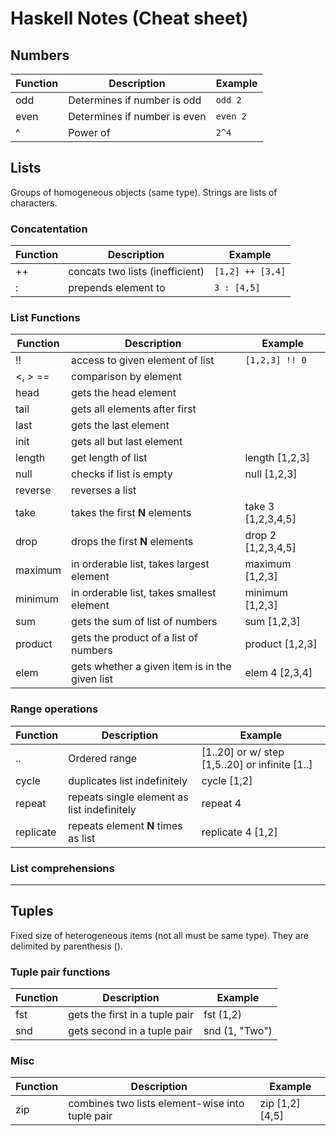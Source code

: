 # Haskell Notes (Cheat sheet)

## Numbers 
| Function 	| Description								| Example
|-----------|-----------------------------------|----------
| odd 		| Determines if number is odd 		| `odd 2`  
| even 		| Determines if number is even 		| `even 2` 
| ^ 			| Power of 									| `2^4`

## Lists

Groups of homogeneous objects (same type). Strings are lists of characters.

### Concatentation

| Function 	| Description								| Example
|-----------|-----------------------------------|----------
| ++  		| concats two lists (inefficient) 	| `[1,2] ++ [3,4]` 
| :  			| prepends element to 					| `3 : [4,5]`

### List Functions

| Function 	| Description								| Example
|-----------|-----------------------------------|----------
| !!  		| access to given element of list 	| `[1,2,3] !! 0` 
| <, > == 	| comparison by element 				| 
| head 		| gets the head element 				|
| tail 		| gets all elements after first		|
| last 		| gets the last element 				|
| init 		| gets all but last element 			|
| length 	| get length of list 					| length [1,2,3]
| null 		| checks if list is empty 				| null [1,2,3]
| reverse 	| reverses a list 						|
| take 		| takes the first **N** elements 	| take 3 [1,2,3,4,5]
| drop 		| drops the first **N** elements 	| drop 2 [1,2,3,4,5]
| maximum 	| in orderable list, takes largest element | maximum [1,2,3]
| minimum 	| in orderable list, takes smallest element | minimum [1,2,3]
| sum 		| gets the sum of list of numbers 	| sum [1,2,3]
| product 	| gets the product of a list of numbers | product [1,2,3]
| elem 		| gets whether a given item is in the given list | elem 4 [2,3,4]

### Range operations

| Function 	| Description								| Example
|-----------|-----------------------------------|----------
| .. 			| Ordered range 							| [1..20] or w/ step [1,5..20] or infinite [1..]
| cycle 		| duplicates list indefinitely 		| cycle [1,2]
| repeat 	| repeats single element as list indefinitely | repeat 4
| replicate | repeats element **N** times as list 		| replicate 4 [1,2]

### List comprehensions

--------------------------------------------

## Tuples

Fixed size of heterogeneous items (not all must be same type). They are delimited by
parenthesis ().

### Tuple pair functions
| Function 	| Description								| Example
|-----------|-----------------------------------|----------
| fst 		| gets the first in a tuple pair 	| fst (1,2)
| snd 		| gets second in a tuple pair 		| snd (1, "Two")

### Misc

| Function 	| Description													| Example
|-----------|--------------------------------------------------|----------
| zip 		| combines two lists element-wise into tuple pair 	| zip [1,2] [4,5] 